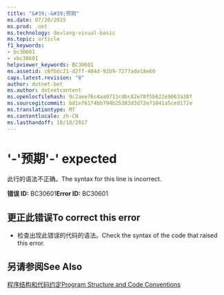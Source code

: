 ```yaml
---
title: "&#39;-&#39;预期"
ms.date: 07/20/2015
ms.prod: .net
ms.technology: devlang-visual-basic
ms.topic: article
f1_keywords:
- bc30601
- vbc30601
helpviewer_keywords: BC30601
ms.assetid: c8fbdc21-d2ff-404d-92b9-7277ade18e60
caps.latest.revision: "8"
author: dotnet-bot
ms.author: dotnetcontent
ms.openlocfilehash: 9c2aee76c4aa9713cdbc82e78f5b622e9063a38f
ms.sourcegitcommit: bd1ef61f4bb794b25383d3d72e71041a5ced172e
ms.translationtype: MT
ms.contentlocale: zh-CN
ms.lasthandoff: 10/18/2017
---
```

# <a name="39-39-expected"></a><span data-ttu-id="3d315-102">&#39;-&#39;预期</span><span class="sxs-lookup"><span data-stu-id="3d315-102">&#39;-&#39; expected</span></span>
<span data-ttu-id="3d315-103">此行的语法不正确。</span><span class="sxs-lookup"><span data-stu-id="3d315-103">The syntax for this line is incorrect.</span></span>  
  
 <span data-ttu-id="3d315-104">**错误 ID:** BC30601</span><span class="sxs-lookup"><span data-stu-id="3d315-104">**Error ID:** BC30601</span></span>  
  
## <a name="to-correct-this-error"></a><span data-ttu-id="3d315-105">更正此错误</span><span class="sxs-lookup"><span data-stu-id="3d315-105">To correct this error</span></span>  
  
-   <span data-ttu-id="3d315-106">检查出现此错误的代码的语法。</span><span class="sxs-lookup"><span data-stu-id="3d315-106">Check the syntax of the code that raised this error.</span></span>  
  
## <a name="see-also"></a><span data-ttu-id="3d315-107">另请参阅</span><span class="sxs-lookup"><span data-stu-id="3d315-107">See Also</span></span>  
 [<span data-ttu-id="3d315-108">程序结构和代码约定</span><span class="sxs-lookup"><span data-stu-id="3d315-108">Program Structure and Code Conventions</span></span>](../../visual-basic/programming-guide/program-structure/program-structure-and-code-conventions.md)
